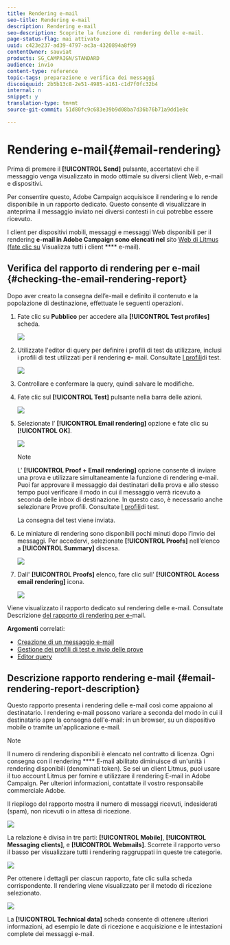 ```yaml
---
title: Rendering e-mail
seo-title: Rendering e-mail
description: Rendering e-mail
seo-description: Scoprite la funzione di rendering delle e-mail.
page-status-flag: mai attivato
uuid: c423e237-ad39-4797-ac3a-4320894a8f99
contentOwner: sauviat
products: SG_CAMPAIGN/STANDARD
audience: invio
content-type: reference
topic-tags: preparazione e verifica dei messaggi
discoiquuid: 2b5b13c8-2e51-4985-a161-c1d7f0fc32b4
internal: n
snippet: y
translation-type: tm+mt
source-git-commit: 51d80fc9c683e39b9d08ba7d36b76b71a9dd1e8c

---
```



# Rendering e-mail{#email-rendering}

Prima di premere il **[!UICONTROL Send]** pulsante, accertatevi che il messaggio venga visualizzato in modo ottimale su diversi client Web, e-mail e dispositivi.

Per consentire questo, Adobe Campaign acquisisce il rendering e lo rende disponibile in un rapporto dedicato. Questo consente di visualizzare in anteprima il messaggio inviato nei diversi contesti in cui potrebbe essere ricevuto.

I client per dispositivi mobili, messaggi e messaggi Web disponibili per il rendering **e-mail in Adobe Campaign sono elencati nel** sito [Web di Litmus (fate clic su](https://litmus.com/email-testing) Visualizza tutti i client **** e-mail).

## Verifica del rapporto di rendering per e-mail {#checking-the-email-rendering-report}

Dopo aver creato la consegna dell’e-mail e definito il contenuto e la popolazione di destinazione, effettuate le seguenti operazioni.

1. Fate clic su **Pubblico** per accedere alla **[!UICONTROL Test profiles]** scheda.

   ![](assets/email_rendering_05.png)

1. Utilizzate l'editor di query per definire i profili di test da utilizzare, inclusi i profili di test utilizzati per il rendering **e-** mail. Consultate [I profili](../../sending/using/managing-test-profiles-and-sending-proofs.md#about-test-profiles)di test.

   ![](assets/email_rendering_06.png)

1. Controllare e confermare la query, quindi salvare le modifiche.
1. Fate clic sul **[!UICONTROL Test]** pulsante nella barra delle azioni.

   ![](assets/email_rendering_07.png)

1. Selezionate l’ **[!UICONTROL Email rendering]** opzione e fate clic su **[!UICONTROL OK]**.

   ![](assets/email_rendering_08.png)

   >[!NOTE]
   >
   >L’ **[!UICONTROL Proof + Email rendering]** opzione consente di inviare una prova e utilizzare simultaneamente la funzione di rendering e-mail. Puoi far approvare il messaggio dai destinatari della prova e allo stesso tempo puoi verificare il modo in cui il messaggio verrà ricevuto a seconda delle inbox di destinazione. In questo caso, è necessario anche selezionare Prove profili. Consultate [I profili](../../sending/using/managing-test-profiles-and-sending-proofs.md#about-test-profiles)di test.

   La consegna del test viene inviata.

1. Le miniature di rendering sono disponibili pochi minuti dopo l’invio dei messaggi. Per accedervi, selezionate **[!UICONTROL Proofs]** nell’elenco a **[!UICONTROL Summary]** discesa.

   ![](assets/email_rendering_03.png)

1. Dall' **[!UICONTROL Proofs]** elenco, fare clic sull' **[!UICONTROL Access email rendering]** icona.

   ![](assets/email_rendering_04.png)

Viene visualizzato il rapporto dedicato sul rendering delle e-mail. Consultate Descrizione [del rapporto di rendering per e-](#email-rendering-report-description)mail.

**Argomenti** correlati:

* [Creazione di un messaggio e-mail](../../channels/using/creating-an-email.md)
* [Gestione dei profili di test e invio delle prove](../../sending/using/managing-test-profiles-and-sending-proofs.md)
* [Editor query](../../automating/using/editing-queries.md#about-query-editor)

## Descrizione rapporto rendering e-mail {#email-rendering-report-description}

Questo rapporto presenta i rendering delle e-mail così come appaiono al destinatario. I rendering e-mail possono variare a seconda del modo in cui il destinatario apre la consegna dell'e-mail: in un browser, su un dispositivo mobile o tramite un'applicazione e-mail.

>[!NOTE]
>
>Il numero di rendering disponibili è elencato nel contratto di licenza. Ogni consegna con il rendering **** E-mail abilitato diminuisce di un'unità i rendering disponibili (denominati token). Se sei un client Litmus, puoi usare il tuo account Litmus per fornire e utilizzare il rendering E-mail in Adobe Campaign. Per ulteriori informazioni, contattate il vostro responsabile commerciale Adobe.

Il riepilogo del rapporto mostra il numero di messaggi ricevuti, indesiderati (spam), non ricevuti o in attesa di ricezione.

![](assets/inbox_rendering_report.png)

La relazione è divisa in tre parti: **[!UICONTROL Mobile]**, **[!UICONTROL Messaging clients]**, e **[!UICONTROL Webmails]**. Scorrete il rapporto verso il basso per visualizzare tutti i rendering raggruppati in queste tre categorie.

![](assets/inbox_rendering_report_3.png)

Per ottenere i dettagli per ciascun rapporto, fate clic sulla scheda corrispondente. Il rendering viene visualizzato per il metodo di ricezione selezionato.

![](assets/inbox_rendering_report_2.png)

La **[!UICONTROL Technical data]** scheda consente di ottenere ulteriori informazioni, ad esempio le date di ricezione e acquisizione e le intestazioni complete dei messaggi e-mail.
